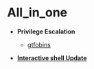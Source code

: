 # All_in_one

- __Privilege Escalation__
  - [gtfobins](https://gtfobins.github.io/)

 - __[Interactive shell Update](https://github.com/Chittu13/All_in_one/blob/main/Linux/Important/update_interactive_shell.md)__
